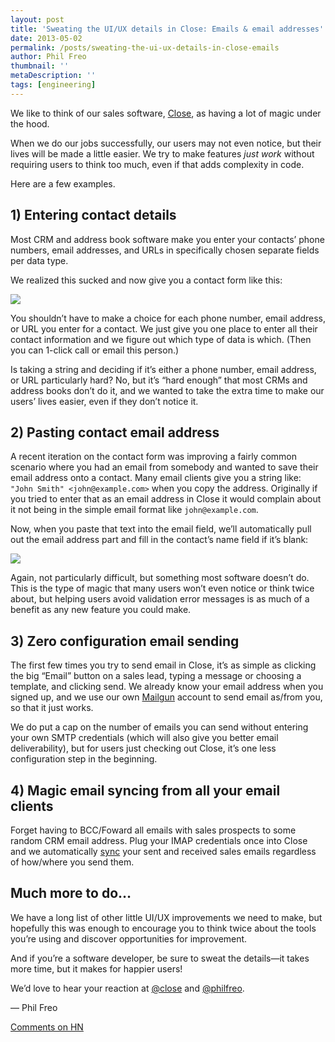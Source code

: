 ```yaml
---
layout: post
title: 'Sweating the UI/UX details in Close: Emails & email addresses'
date: 2013-05-02
permalink: /posts/sweating-the-ui-ux-details-in-close-emails
author: Phil Freo
thumbnail: ''
metaDescription: ''
tags: [engineering]
---
```


We like to think of our sales software, [Close](https://close.com/), as having a lot of magic under the hood.

When we do our jobs successfully, our users may not even notice, but their lives will be made a little easier. We try to make features _just work_ without requiring users to think too much, even if that adds complexity in code.

Here are a few examples.

## 1) Entering contact details

Most CRM and address book software make you enter your contacts’ phone numbers, email addresses, and URLs in specifically
chosen separate fields per data type.

We realized this sucked and now give you a contact form like this:

![](/assets/uploads/contact_details.png)

You shouldn’t have to make a choice for each phone number, email address, or URL you enter for a contact. We just give you one place to enter all their contact information and we figure out which type of data is which. (Then you can 1-click call or email this person.)

Is taking a string and deciding if it’s either a phone number, email address, or URL particularly hard? No, but it’s “hard enough” that most CRMs and address books don’t do it, and we wanted to take the extra time to make our users’ lives easier, even if they don’t notice it.

## 2) Pasting contact email address

A recent iteration on the contact form was improving a fairly common scenario where you had an email from somebody and wanted to save their email address onto a contact. Many email clients give you a string like: `"John Smith" <john@example.com>` when you copy the address. Originally if you tried to enter that as an email address in Close it would complain about it not being in the simple email format like `john@example.com`.

Now, when you paste that text into the email field, we’ll automatically pull out the email address part and fill in the contact’s name field if it’s blank:

![](/assets/uploads/paste_email.png)

Again, not particularly difficult, but something most software doesn’t do. This is the type of magic that many users won’t even notice or think twice about, but helping users avoid validation error messages is as much of a benefit as any new feature you could make.

## 3) Zero configuration email sending

The first few times you try to send email in Close, it’s as simple as clicking the big “Email” button on a sales lead, typing a message or choosing a template, and clicking send. We already know your email address when you signed up, and we use our own [Mailgun](https://mailgun.com/) account to send email as/from you, so that it just works.

We do put a cap on the number of emails you can send without entering your own SMTP credentials (which will also give you better email deliverability), but for users just checking out Close, it’s one less configuration step in the beginning.

## 4) Magic email syncing from all your email clients

Forget having to BCC/Foward all emails with sales prospects to some random CRM email address. Plug your IMAP credentials once into Close and we automatically [sync](https://help.close.com/docs/setting-up-your-email) your sent and received sales emails regardless of how/where you send them.

## Much more to do…

We have a long list of other little UI/UX improvements we need to make, but hopefully this was enough to encourage you to think twice about the tools you’re using and discover opportunities for improvement.

And if you’re a software developer, be sure to sweat the details—it takes more time, but it makes for happier users!

We’d love to hear your reaction at [@close](https://twitter.com/close) and [@philfreo](https://twitter.com/philfreo).

— Phil Freo

[Comments on HN](https://news.ycombinator.com/item?id=5646828)
